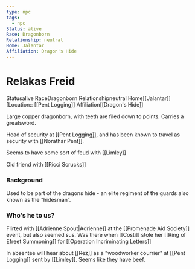 ```yaml
---
type: npc
tags:
  - npc
Status: alive
Race: Dragonborn
Relationship: neutral
Home: Jalantar
Affiliation: Dragon's Hide
---
```


# Relakas Freid
<span class="dataview inline-field"><span class="inline-field-key">Status</span><span class="inline-field-value">alive</span></span>
<span class="dataview inline-field"><span class="inline-field-key">Race</span><span class="inline-field-value">Dragonborn</span></span>
<span class="dataview inline-field"><span class="inline-field-key">Relationship</span><span class="inline-field-value">neutral</span></span>
<span class="dataview inline-field"><span class="inline-field-key">Home</span><span class="inline-field-value">[[Jalantar]]</span></span>
[Location:: [[Pent Logging]]
<span class="dataview inline-field"><span class="inline-field-key">Affiliation</span><span class="inline-field-value">[[Dragon's Hide]]</span></span>

Large copper dragonborn, with teeth are filed down to points. Carries a greatsword.
 
Head of security at [[Pent Logging]], and has been known to travel as security with [[Norathar Pent]]. 

Seems to have some sort of feud with [[Limley]]

Old friend with [[Ricci Scrucks]]

### Background
Used to be part of the dragons hide - an elite regiment of the guards also known as the “hidesman”.

### Who's he to us? 
Flirted with [[Adrienne Spout|Adrienne]] at the [[Promenade Aid Society]] event, but also seemed sus. Was there when [[Costi]] stole her [[Ring of Efreet Summoning]] for [[Operation Incriminating Letters]]

In absentee will hear about [[Rez]] as a "woodworker courrier" at [[Pent Logging]] sent by [[Limley]]. Seems like they have beef. 